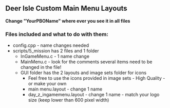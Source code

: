 ## Deer Isle Custom Main Menu Layouts
**Change "YourPBOName" where ever you see it in all files**
### Files included and what to do with them:
* config.cpp - name changes needed
* scripts/5_mission  has 2 files and 1 folder
  * InGameMenu.c - 1 name change
  * MainMenu.c - look for the comments several items need to be changed in the file!
  * GUI folder has the 2 layouts and image sets folder for icons
    * Feel free to use the icons provided in image sets - High Quality - or make your own
	* main menu.layout - change 1 name
	* day_z_ingamemenu.layout - change 1 name - match your logo size (keep lower than 600 pixel width)